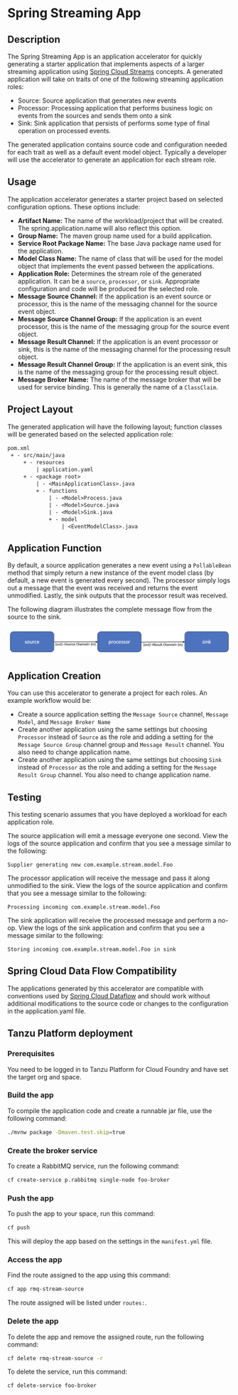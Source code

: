 # Spring Streaming App

## Description

The Spring Streaming App is an application accelerator for quickly generating a starter application that implements aspects of a larger streaming application
using [Spring Cloud Streams](https://docs.spring.io/spring-cloud-stream/docs/current/reference/html/) concepts.  A generated application will take on traits of one of the following streaming application roles:

- Source: Source application that generates new events
- Processor: Processing application that performs business logic on events from the sources and sends them onto a sink
- Sink: Sink application that persists of performs some type of final operation on processed events.

The generated application contains source code and configuration needed for each trait as well as a default event model object.  Typically a developer will use
the accelerator to generate an application for each stream role.

## Usage

The application accelerator generates a starter project based on selected configuration options.  These options include:

* **Artifact Name:**  The name of the workload/project that will be created.  The spring.application.name will also reflect this option.
* **Group Name:** The maven group name used for a build application.
* **Service Root Package Name:**  The base Java package name used for the application.
* **Model Class Name:**  The name of class that will be used for the model object that implements the event passed between the applications.
* **Application Role:** Determines the stream role of the generated application.  It can be a `source`, `processor`, or `sink`.  Appropriate configuration and code will be produced for the selected role.
* **Message Source Channel:** If the application is an event source or processor, this is the name of the messaging channel for the source event object. 
* **Message Source Channel Group:** If the application is an event processor, this is the name of the messaging group for the source event object. 
* **Message Result Channel:** If the application is an event processor or sink, this is the name of the messaging channel for the processing result object. 
* **Message Result Channel Group:** If the application is an event sink, this is the name of the messaging group for the processing result object. 
* **Message Broker Name:** The name of the message broker that will be used for service binding.  This is generally the name of a `ClassClaim`. 

## Project Layout

The generated application will have the following layout; function classes will be generated based on the selected application role:

```
pom.xml
 + - src/main/java
     + - resources
         | application.yaml
     + - <package root>
         | - <MainApplicationClass>.java  
         + - functions
             | - <Model>Process.java
             | - <Model>Source.java
             | - <Model>Sink.java
             + - model
                 | <EventModelClass>.java
```

## Application Function

By default, a source application generates a new event using a `PollableBean` method that simply return a new instance of the event model class (by default, a new event is
generated every second).  The processor simply logs out a message that the event was received and returns the event unmodified.  Lastly, the sink outputs that the 
processor result was received.

The following diagram illustrates the complete message flow from the source to the sink.

![](doc/images/messageFlow.png)

## Application Creation

You can use this accelerator to generate a project for each roles.  An example workflow would be:

* Create a source application setting the `Message Source` channel, `Message Model`, and `Message Broker Name`
* Create another application using the same settings but choosing `Processor` instead of  `Source` as the role and adding a setting for the `Message Source Group` channel group and `Message Result` channel.  You also need to change application name.
* Create another application using the same settings but choosing `Sink` instead of `Processor` as the role and adding a setting for the `Message Result Group` channel.  You also need to change application name.

## Testing

This testing scenario assumes that you have deployed a workload for each application role.

The source application will emit a message everyone one second.  View the logs of the source application and confirm that you see a message similar to the following:

```
Supplier generating new com.example.stream.model.Foo
```

The processor application will receive the message and pass it along unmodified to the sink.  View the logs of the source application and confirm that you see a message 
similar to the following:

```
Processing incoming com.example.stream.model.Foo
```

The sink application will receive the processed message and perform a no-op.  View the logs of the sink application and confirm that you see a message 
similar to the following:

```
Storing incoming com.example.stream.model.Foo in sink
```

## Spring Cloud Data Flow Compatibility

The applications generated by this accelerator are compatible with conventions used by [Spring Cloud Dataflow](https://dataflow.spring.io/) and should work without additional modifications 
to the source code or changes to the configuration in the application.yaml file.

## Tanzu Platform deployment


### Prerequisites

You need to be logged in to Tanzu Platform for Cloud Foundry and have set the target org and space.

### Build the app

To compile the application code and create a runnable jar file, use the following command:

```sh
./mvnw package -Dmaven.test.skip=true
```

### Create the broker service

To create a RabbitMQ service, run the following command:

```sh
cf create-service p.rabbitmq single-node foo-broker
```

### Push the app

To push the app to your space, run this command:

```sh
cf push
```

This will deploy the app based on the settings in the `manifest.yml` file.

### Access the app

Find the route assigned to the app using this command:

```sh
cf app rmq-stream-source
```

The route assigned will be listed under `routes:`.

### Delete the app

To delete the app and remove the assigned route, run the following command:

```sh
cf delete rmq-stream-source -r
```

To delete the service, run this command:

```sh
cf delete-service foo-broker
```
